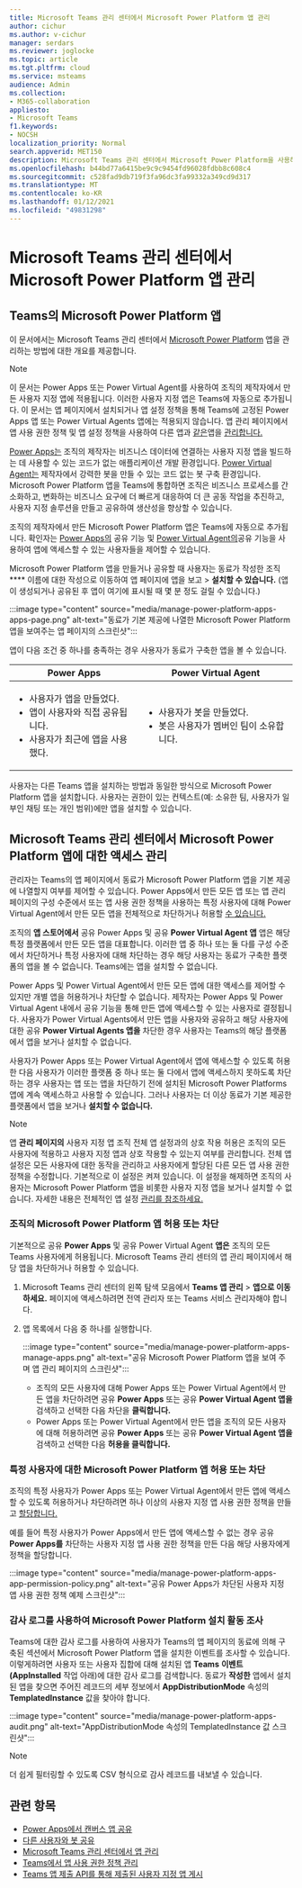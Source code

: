 ```yaml
---
title: Microsoft Teams 관리 센터에서 Microsoft Power Platform 앱 관리
author: cichur
ms.author: v-cichur
manager: serdars
ms.reviewer: joglocke
ms.topic: article
ms.tgt.pltfrm: cloud
ms.service: msteams
audience: Admin
ms.collection:
- M365-collaboration
appliesto:
- Microsoft Teams
f1.keywords:
- NOCSH
localization_priority: Normal
search.appverid: MET150
description: Microsoft Teams 관리 센터에서 Microsoft Power Platform을 사용하여 구축된 사용자 지정 앱에 대한 액세스를 관리하는 방법을 배워야 합니다.
ms.openlocfilehash: b44bd77a6415be9c9c9454fd96028fdbb8c608c4
ms.sourcegitcommit: c528fad9db719f3fa96dc3fa99332a349cd9d317
ms.translationtype: MT
ms.contentlocale: ko-KR
ms.lasthandoff: 01/12/2021
ms.locfileid: "49831298"
---
```

# <a name="manage-microsoft-power-platform-apps-in-the-microsoft-teams-admin-center"></a>Microsoft Teams 관리 센터에서 Microsoft Power Platform 앱 관리

## <a name="microsoft-power-platform-apps-in-teams"></a>Teams의 Microsoft Power Platform 앱

이 문서에서는 Microsoft Teams 관리 센터에서 [Microsoft Power Platform](https://powerplatform.microsoft.com/) 앱을 관리하는 방법에 대한 개요를 제공합니다.

> [!NOTE]
> 이 문서는 Power Apps 또는 Power Virtual Agent를 사용하여 조직의 제작자에서 만든 사용자 지정 앱에 적용됩니다. 이러한 사용자 지정 앱은 Teams에 자동으로 추가됩니다. 이 문서는 앱 페이지에서 설치되거나 앱 설정 정책을 통해 Teams에 고정된 Power Apps 앱 또는 Power Virtual Agents 앱에는 적용되지 않습니다. 앱 관리 페이지에서 앱 사용 권한 정책 [](manage-apps.md) 및 앱 설정 정책을 사용하여 다른 앱과 [같은](teams-app-permission-policies.md)앱을 [관리합니다.](teams-app-setup-policies.md)

[Power Apps는](https://powerapps.microsoft.com) 조직의 제작자는 비즈니스 데이터에 연결하는 사용자 지정 앱을 빌드하는 데 사용할 수 있는 코드가 없는 애플리케이션 개발 환경입니다. [Power Virtual Agent는](https://docs.microsoft.com/power-virtual-agents/fundamentals-what-is-power-virtual-agents) 제작자에서 강력한 봇을 만들 수 있는 코드 없는 봇 구축 환경입니다. Microsoft Power Platform 앱을 Teams에 통합하면 조직은 비즈니스 프로세스를 간소화하고, 변화하는 비즈니스 요구에 더 빠르게 대응하여 더 큰 공동 작업을 추진하고, 사용자 지정 솔루션을 만들고 공유하여 생산성을 향상할 수 있습니다.  

조직의 제작자에서 만든 Microsoft Power Platform 앱은 Teams에 자동으로 추가됩니다. 확인자는 [Power Apps의](https://docs.microsoft.com/powerapps/maker/canvas-apps/share-app) 공유 기능 및 [Power Virtual Agent의](https://docs.microsoft.com/power-virtual-agents/admin-share-bots)공유 기능을 사용하여 앱에 액세스할 수 있는 사용자들을 제어할 수 있습니다.

Microsoft Power Platform 앱을 만들거나 공유할 때 사용자는 동료가 작성한 조직 **** 이름에 대한 작성으로 이동하여 앱 페이지에 앱을 보고  >  **설치할 수 있습니다.** (앱이 생성되거나 공유된 후 앱이 여기에 표시될 때 몇 분 정도 걸릴 수 있습니다.)

:::image type="content" source="media/manage-power-platform-apps-apps-page.png" alt-text="동료가 기본 제공에 나열한 Microsoft Power Platform 앱을 보여주는 앱 페이지의 스크린샷":::

앱이 다음 조건 중  하나를 충족하는 경우 사용자가 동료가 구축한 앱을 볼 수 있습니다.

|Power Apps |Power Virtual Agent  |
|---------|---------|
|<ul><li>사용자가 앱을 만들었다.</li><li>앱이 사용자와 직접 공유됩니다.</li><li>사용자가 최근에 앱을 사용했다. </li></ul>| <ul><li>사용자가 봇을 만들었다.</li><li>봇은 사용자가 멤버인 팀이 소유합니다. </li></ul>        |

사용자는 다른 Teams 앱을 설치하는 방법과 동일한 방식으로 Microsoft Power Platform 앱을 설치합니다. 사용자는 권한이 있는 컨텍스트(예: 소유한 팀, 사용자가 일부인 채팅 또는 개인 범위)에만 앱을 설치할 수 있습니다.

## <a name="manage-access-to-microsoft-power-platform-apps-in-the-microsoft-teams-admin-center"></a>Microsoft Teams 관리 센터에서 Microsoft Power Platform 앱에 대한 액세스 관리

관리자는 Teams의 앱 페이지에서 동료가 Microsoft Power  Platform 앱을 기본 제공에 나열할지 여부를 제어할 수 있습니다. Power Apps에서 만든 모든 앱 또는 앱 관리 페이지의 구성 수준에서 또는 앱 사용 권한 [](manage-apps.md) 정책을 사용하는 특정 사용자에 대해 Power Virtual Agent에서 만든 모든 앱을 전체적으로 차단하거나 허용할 [수 있습니다.](teams-app-permission-policies.md)

조직의 **앱 스토어에서** 공유 Power Apps 및 공유 **Power Virtual Agent 앱** 앱은 해당 특정 플랫폼에서 만든 모든 앱을 대표합니다. 이러한 앱 중 하나 또는 둘 다를 구성 수준에서 차단하거나 특정 사용자에 대해 차단하는 경우 해당 사용자는 동료가 구축한 플랫폼의 앱을 볼 수 없습니다. Teams에는 앱을 설치할 수 없습니다.   

Power Apps 및 Power Virtual Agent에서 만든 모든 앱에 대한 액세스를 제어할 수 있지만 개별 앱을 허용하거나 차단할 수 없습니다. 제작자는 Power Apps 및 Power Virtual Agent 내에서 공유 기능을 통해 만든 앱에 액세스할 수 있는 사용자로 결정됩니다. 사용자가 Power Virtual Agents에서 만든 앱을 사용자와 공유하고 해당 사용자에 대한 공유 **Power Virtual Agents 앱을** 차단한 경우 사용자는 Teams의 해당 플랫폼에서 앱을 보거나 설치할 수 없습니다.

사용자가 Power Apps 또는 Power Virtual Agent에서 앱에 액세스할 수 있도록 허용한 다음 사용자가 이러한 플랫폼 중 하나 또는 둘 다에서 앱에 액세스하지 못하도록 차단하는 경우 사용자는 앱 또는 앱을 차단하기 전에 설치된 Microsoft Power Platforms 앱에 계속 액세스하고 사용할 수 있습니다. 그러나 사용자는 더 이상 동료가 기본 제공한 플랫폼에서 앱을 보거나 **설치할 수 없습니다.**

> [!NOTE]
> 앱 **관리 페이지의** 사용자 지정 앱 조직 [](manage-apps.md) 전체 앱 설정과의 상호 작용 허용은 조직의 모든 사용자에 적용하고 사용자 지정 앱과 상호 작용할 수 있는지 여부를 관리합니다. 전체 앱 설정은 모든 사용자에 대한 동작을 관리하고 사용자에게 할당된 다른 모든 앱 사용 권한 정책을 수정합니다. 기본적으로 이 설정은 켜져 있습니다. 이 설정을 해제하면 조직의 사용자는 Microsoft Power Platform 앱을 비롯한 사용자 지정 앱을 보거나 설치할 수 없습니다. 자세한 내용은 전체적인 앱 설정 [관리를 참조하세요.](manage-apps.md#manage-org-wide-app-settings)

### <a name="allow-or-block-microsoft-power-platform-apps-for-your-organization"></a>조직의 Microsoft Power Platform 앱 허용 또는 차단

기본적으로 공유 **Power Apps** 및 공유 Power Virtual Agent **앱은** 조직의 모든 Teams 사용자에게 허용됩니다. Microsoft Teams 관리 센터의 앱 관리 [](manage-apps.md) 페이지에서 해당 앱을 차단하거나 허용할 수 있습니다.  

1. Microsoft Teams 관리 센터의 왼쪽 탐색 모음에서 **Teams 앱 관리**  >  **앱으로 이동하세요.** 페이지에 액세스하려면 전역 관리자 또는 Teams 서비스 관리자해야 합니다.
2. 앱 목록에서 다음 중 하나를 실행합니다.

    :::image type="content" source="media/manage-power-platform-apps-manage-apps.png" alt-text="공유 Microsoft Power Platform 앱을 보여 주며 앱 관리 페이지의 스크린샷":::

    - 조직의 모든 사용자에 대해 Power Apps 또는 Power Virtual Agent에서 만든 앱을 차단하려면 공유 **Power Apps** 또는 공유 **Power Virtual Agent 앱을** 검색하고 선택한 다음 차단을 **클릭합니다.**
    - Power Apps 또는 Power Virtual Agent에서 만든 앱을 조직의 모든 사용자에 대해 허용하려면 공유 **Power Apps** 또는 공유 **Power Virtual Agent 앱을** 검색하고 선택한 다음 **허용을 클릭합니다.**

### <a name="allow-or-block-microsoft-power-platform-apps-for-specific-users"></a>특정 사용자에 대한 Microsoft Power Platform 앱 허용 또는 차단

조직의 특정 사용자가 Power Apps 또는 Power Virtual Agent에서 만든 앱에 액세스할 수 있도록 허용하거나 차단하려면 하나 이상의 사용자 지정 앱 사용 권한 정책을 만들고 [할당합니다.](teams-app-permission-policies.md) 

예를 들어 특정 사용자가 Power Apps에서 만든 앱에 액세스할 수 없는 경우 공유 **Power Apps를** 차단하는 사용자 지정 앱 사용 권한 정책을 만든 다음 해당 사용자에게 정책을 할당합니다.

:::image type="content" source="media/manage-power-platform-apps-app-permission-policy.png" alt-text="공유 Power Apps가 차단된 사용자 지정 앱 사용 권한 정책 예제 스크린샷":::

### <a name="use-audit-logs-to-investigate-microsoft-power-platform-installation-activity"></a>감사 로그를 사용하여 Microsoft Power Platform 설치 활동 조사

Teams에 대한 감사 로그를 사용하여 사용자가 Teams의 앱 페이지의  동료에 의해 구축된 섹션에서 Microsoft Power Platform 앱을 설치한 이벤트를 조사할 수 있습니다. 이렇게하려면 사용자 [](https://docs.microsoft.com/microsoftteams/audit-log-events) 또는 사용자 집합에 대해 설치된 앱 **Teams** **이벤트(AppInstalled** 작업 아래)에 대한 감사 로그를 검색합니다. 동료가 **작성한** 앱에서 설치된 앱을 찾으면 주어진 레코드의 세부 정보에서 **AppDistributionMode** 속성의 **TemplatedInstance** 값을 찾아야 합니다. 

:::image type="content" source="media/manage-power-platform-apps-audit.png" alt-text="AppDistributionMode 속성의 TemplatedInstance 값 스크린샷":::

> [!NOTE]
> 더 쉽게 필터링할 수 있도록 CSV 형식으로 감사 레코드를 내보낼 수 있습니다.

## <a name="related-topics"></a>관련 항목

- [Power Apps에서 캔버스 앱 공유](https://docs.microsoft.com/powerapps/maker/canvas-apps/share-app)
- [다른 사용자와 봇 공유](https://docs.microsoft.com/power-virtual-agents/admin-share-bots)
- [Microsoft Teams 관리 센터에서 앱 관리](manage-apps.md)
- [Teams에서 앱 사용 권한 정책 관리](teams-app-permission-policies.md)
- [Teams 앱 제출 API를 통해 제출된 사용자 지정 앱 게시](submit-approve-custom-apps.md)
